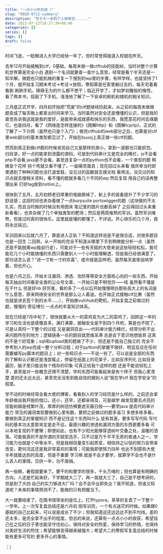 ```yaml
---
title: "一点小小的总结（"
slug: "0920-0721-summary"
description: "写于大一末的个人碎碎念......"
date: 2021-07-22T18:27:39+08:00
categories: []
series: []
tags: []
draft: false
---
```


时间飞逝，一眨眼进入大学已经快一年了，但时常觉得报道入校就在昨天。

去年12月开始接触到ctf，0基础，每周末做一做ctfhub的技能树，当时对整个计算机世界算是完全小白 遇到一个名词就要查一查什么意思，经常是看个半天还是一知半解，做题也只能机械的重复一下搜到的wp里的步骤，有样学样。也就坚持了1个月，就开始复习期末考试→考试→放假，寒假算是在家里躺过去的，每天宅着看看剧 刷刷手机，碌碌无为的什么都不想干；临近开学了，才如梦初醒般的悔悟，看了两本书，捣鼓了下手机，浅浅地了解了一下安卓的刷机和搞机的相关知识。

三月底正式开学，四月初开始把“荒废”的ctf题继续捡起来，从之前的每周末做做题变成了每天晚上都拿出时间来学习。当时虽然对安全还是懵懂的认识，但是我的直觉告诉我这就是我的爱好，是能带来成就感和快乐的东西，我愿意花时间去琢磨它。也是四月，看了《网络是怎样连接的》《图解http》和《图解tcp/ip》，正式的了解了一下计网（虽然也只是个入门）；做完ctfhub的web部分之后，也算是对ctf里web部分的基本类型都见过了，开始在buuoj上真正做一些ctf的题。

然而到真正到做ctf题的时候发现自己又是那样的渺小，拿到一道题也只能抓包、扫目录，好一点的能拿到泄露的源码，可是到代码审计又是完全的稀烂，js不会看 php不会看 java更不会看，甚至连复杂一点的python也不会看，一个类型的题 稍微变个花样 拐个弯就又看不懂了，一副痛苦面具；现在回过头来看 很庆幸当时即使遇到了种种问题也没打退堂鼓，没见过的函数就去搜文档 看用法，没见过的知识点就去搜相关资料，看不懂的题就多看几个不同的wp 然后复现 用自己的话再整理出来 打好tag放到notion上。

很快到了五月，五月初把老旧厚重的电脑换掉了，新上手的装备提升了不少学习的舒适感；这段时间也夹杂着做了一点burpsuite portswigger的题（这块做的不太扎实，而且当时做的时候没有用图床 笔记里的图片也都丢掉了 之后得回过头来重新看看），也夹杂做了几个单独类型的靶场；然后是两周难熬的军训。虽然军训难熬，但是过的真的很快乐。这里就是懂的都懂了，不详说。开心快乐的几个月，我将永远铭记。

军训回来以后就六月了，算是进入正轨？不知道这样说是不是很合适，对很多题目也是一回生 二回熟，从一开始的完全不知道从哪里下手到稍微能分析一点（虽然还是不能脱离wp独自行走），可能对于一些有天赋的大佬来说这些轻轻松松，我可能花几个小时能搞懂的东西只需要别人一个小时能理解透，但是我已经很满意了，那句话怎么说？“进一寸有一寸的欢喜”，或许就是这样吧，虽然每天是笨拙地学着，但也开心。

也是六月之后，开始关注漏洞、渗透、攻防等等安全方面核心向的一些东西，开始每天抽出时间看安全类的公众号文章，一开始只是不明觉厉——哇 虽然看不懂是在干什么 但是好nb 好厉害，看的多了一点以后开始慢慢明白那些高大上的名词是什么意思，原来网络安全的世界是那么让人着迷。也开始正式接触ctf比赛（虽然也就是进去签个到的水平……），开始做vulnhub的靶机，开始复盘之前做过的题，慢慢的 旁征博引 一点点的丰富知识体系。

现在已经是7月中旬了，很快就要从大一的菜鸡变为大二的菜鸡了，回顾这一年的学习和生活也是感慨良多。满打满算，接触安全是不到四个月吧，算是也不短了，可是认真捋一下整个的过程 又是漏洞百出——代码审计能力稀烂，经常分析不出来问题所在的地方；逻辑链条一长的题目就思维呆滞 总是会下意识地想放弃 这真的不是个好现象；sqli和upload类的题做了不少，但还是不能自己独立的 完全不参考别人的wp完成一整个分析过程；对于python的掌握不够好，明显反应在任何需要编写py脚本的题目上；对一些知识点——不说一些了，可以说是全部的东西的了解和认识都还是浅尝辄止，停留在纸面上的花架子，比如反序列化 比如目录遍历，脑子里只能说有个残存的印象 可真正给我个这样的题 还是不能说轻松上手，甚至是对一些概念还理不清楚，学的东西可能看起来是有个样子 但我心里清楚 差的还太远太远，甚至完全没有到能自信的跟别人说“我在学ctf 我在学安全”的程度。

学不动的时候经常会看大佬的博客，看看别人的学习经历是什么样的。之前还会拿年龄做自我开脱的借口，还小，还早，还都来得及，可是越学 越发现要去点亮的技能树越是枝繁叶茂，厚厚的树冠仿佛要遮天蔽日般——要学java 提高代码审计能力 常见的漏洞类型要做到心里有数，要把之前做过的题多温习 多想多练多看，要做到真正的掌握知识 而不是记住这个东西叫什么 徒有其表，要多写写代码 写代码的基本功太差那肯定是走不远，最感兴趣的渗透和漏洞方面的东西更要多看 可以本地复现的不要懒；即便如此，也有不少阳光能够穿透树叶交叠之处，温暖的洒落。可能我真的不是所谓的天赋型选手，只不过是万千平平无奇的普通人之一，学习能力也就是个中等水平，但是我相信量变引起质变，相信持之以恒的努力会带来改变，更何况这还是我非常喜欢的事情；可能我即使努力四年 也达不到那些大佬半年就能达到的高度，但是不重要 学习嘛 就是不会才要学，就算学不会也不是什么丢人的事情，日拱一卒，功不唐捐。

再一抬眼，暑假就要来了。要干的和要学的很多，千头万绪的；但也算是有明确的方向，人还是忙起来好。下学期就大二了，再一晃就大三了，自己是不想考研的，但是到了大四 自己的实力够进大厂吗？会不会毕业即失业？我不知道，但谁又知道呢？未来的事情预测不了，能做的只有把握当下。

大一就要结束了，在图书馆常坐的座位上，打开typora，草草的复盘了一下整个一学年。上一次写复盘总结还是六月初 刚军训完，一个有点迷茫的时候。如果跟0基础的自己比起来，可以说是成长了不少；但我知道这还远远达不到平均线，差的还太多，是完全拿不出手的程度。但总的来说，还算有一点点小小的收获，希望自己在之后的日子里也能坚守住初心，保持对安全的热爱，保持学习的热情，也保持对美好生活的热忱；希望能够变得越来越强大；希望大二的寒假写复盘总结的时候能有更多可写的 更多开心的事情。

：）

